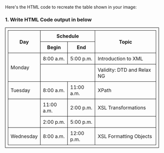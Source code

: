 Here's the HTML code to recreate the table shown in your image:

<!DOCTYPE html>
<html>
<head>
    <title>Seminar Schedule</title>
    <style>
        table, th, td {
            border: 1px solid black;
            border-collapse: collapse;
            padding: 8px;
        }
        th {
            text-align: center;
        }
    </style>
</head>
<body>
    <h3>1. Write HTML Code output in below</h3>
    <table>
        <tr>
            <th rowspan="2">Day</th>
            <th colspan="2">Schedule</th>
            <th rowspan="2">Topic</th>
        </tr>
        <tr>
            <th>Begin</th>
            <th>End</th>
        </tr>
        <tr>
            <td rowspan="2">Monday</td>
            <td>8:00 a.m.</td>
            <td>5:00 p.m.</td>
            <td>Introduction to XML</td>
        </tr>
        <tr>
            <td colspan="2"> </td>
            <td>Validity: DTD and Relax NG</td>
        </tr>
        <tr>
            <td>Tuesday</td>
            <td>8:00 a.m.</td>
            <td>11:00 a.m.</td>
            <td>XPath</td>
        </tr>
        <tr>
            <td rowspan="2"> </td>
            <td>11:00 a.m.</td>
            <td>2:00 p.m.</td>
            <td>XSL Transformations</td>
        </tr>
        <tr>
            <td>2:00 p.m.</td>
            <td>5:00 p.m.</td>
            <td> </td>
        </tr>
        <tr>
            <td>Wednesday</td>
            <td>8:00 a.m.</td>
            <td>12:00 p.m.</td>
            <td>XSL Formatting Objects</td>
        </tr>
    </table>
</body>
</html>

